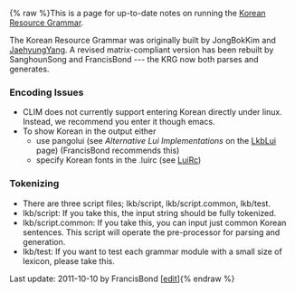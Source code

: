 {% raw %}This is a page for up-to-date notes on running the [Korean Resource
Grammar](http://krg.khu.ac.kr).

The Korean Resource Grammar was originally built by
JongBokKim and [JaehyungYang](/JaehyungYang). A revised
matrix-compliant version has been rebuilt by
SanghounSong and FrancisBond --- the KRG
now both parses and generates.

### Encoding Issues

- CLIM does not currently support entering Korean directly under
linux. Instead, we recommend you enter it though emacs.
- To show Korean in the output either
  - use pangolui (see *Alternative Lui Implementations* on the
[LkbLui](https://delph-in.github.io/docs/tools/LkbLui) page) (FrancisBond recommends
this)
  - specify Korean fonts in the .luirc (see [LuiRc](https://delph-in.github.io/docs/tools/LuiRc))

### Tokenizing

- There are three script files; lkb/script, lkb/script.common,
lkb/test.
- lkb/script: If you take this, the input string should be fully
tokenized.
- lkb/script.common: If you take this, you can input just common
Korean sentences. This script will operate the pre-processor for
parsing and generation.
- lkb/test: If you want to test each grammar module with a small size
of lexicon, please take this.

Last update: 2011-10-10 by FrancisBond [[edit](https://github.com/delph-in/docs/wiki/KrgTop/_edit)]{% endraw %}